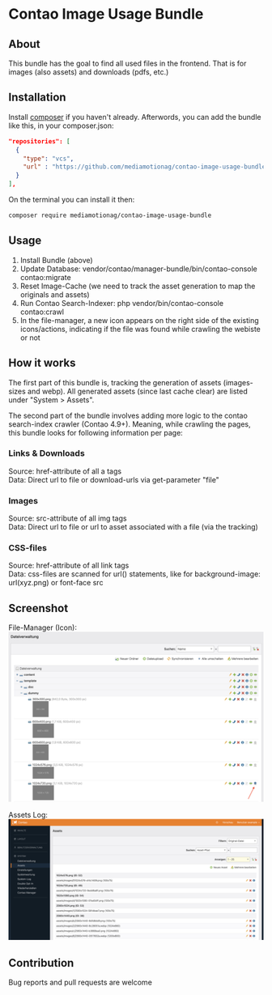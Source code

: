 # Contao Image Usage Bundle

## About
This bundle has the goal to find all used files in the frontend.
That is for images (also assets) and downloads (pdfs, etc.)

## Installation
Install [composer](https://getcomposer.org) if you haven't already.
Afterwords, you can add the bundle like this, in your composer.json:
```json
"repositories": [
  {
    "type": "vcs",
    "url" : "https://github.com/mediamotionag/contao-image-usage-bundle.git"
  }
],
```

On the terminal you can install it then:
```sh
composer require mediamotionag/contao-image-usage-bundle
```

## Usage
1. Install Bundle (above)
2. Update Database: vendor/contao/manager-bundle/bin/contao-console contao:migrate
3. Reset Image-Cache (we need to track the asset generation to map the originals and assets)
4. Run Contao Search-Indexer: php vendor/bin/contao-console contao:crawl
5. In the file-manager, a new icon appears on the right side of the existing icons/actions, indicating if the file was found while crawling the webiste or not

## How it works
The first part of this bundle is, tracking the generation of assets (images-sizes and webp).
All generated assets (since last cache clear) are listed under "System > Assets".  

The second part of the bundle involves adding more logic to the contao search-index crawler (Contao 4.9+).
Meaning, while crawling the pages, this bundle looks for following information per page:  

### Links & Downloads
Source: href-attribute of all a tags  
Data: Direct url to file or download-urls via get-parameter "file"  

### Images
Source: src-attribute of all img tags  
Data: Direct url to file or url to asset associated with a file (via the tracking)  


### CSS-files
Source: href-attribute of all link tags  
Data: css-files are scanned for url() statements, like for background-image: url(xyz.png) or font-face src  

## Screenshot
File-Manager (Icon):  
![backend preview](filemanager.png)    

Assets Log:  
![backend preview](assets.png)  


## Contribution
Bug reports and pull requests are welcome
